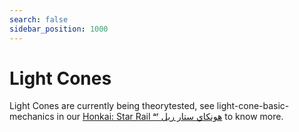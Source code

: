 ```yaml
---
search: false
sidebar_position: 1000
---
```


# Light Cones

Light Cones are currently being theorytested, see light-cone-basic-mechanics in our [Honkai: Star Rail ᵃʳ هونكاي ستار ريل](https://t.me/HonkaiStarRailAR) to know more.

<!-- TODO
## General Mechanics
 -->
